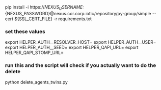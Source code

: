 pip install -i https://${NEXUS_USERNAME}:${NEXUS_PASSWORD}@nexus.cor.corp.iotic/repository/py-group/simple --cert ${SSL_CERT_FILE} -r requirements.txt

### set these values
export HELPER_AUTH__RESOLVER_HOST=
export HELPER_AUTH__USER=
export HELPER_AUTH__SEED=
export HELPER_QAPI_URL=
export HELPER_QAPI_STOMP_URL=

### run this and the script will check if you actually want to do the delete
python delete_agents_twins.py
